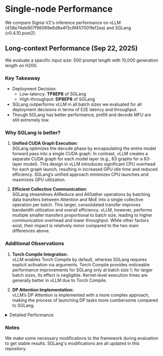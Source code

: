# Single-node Performance
We compare Sigma V2's inference performance on vLLM (458e74eb907f96069e6d8a4f3c9f457001fef2ea) and SGLang (v0.4.10.post2). 

## Long-context Performance (Sep 22, 2025)
We evaluate a specific input size: 500 prompt length with 10,000 generation length on H200.
### Key Takeaway
* Deployment Decision:
    * Low-latency: **TP8EP8** of SGLang
    * High-throughput: **DP8EP8** of SGLang
* SGLang outperforms vLLM in all batch sizes we evaluated for all deployment decisions in terms of E2E latency and throughput.
* Though SGLang has better performance, prefill and decode MFU are still extremely low. 

### Why SGLang is better?
1. **Unified CUDA Graph Execution:**  
    SGLang optimizes the decode phase by encapsulating the entire model forward pass into a single CUDA graph. In contrast, vLLM creates a separate CUDA graph for each model layer (e.g., 63 graphs for a 63-layer model). This design in vLLM introduces significant CPU overhead for each graph launch, resulting in increased GPU idle time and reduced efficiency. SGLang’s unified approach minimizes CPU launches and maximizes GPU utilization.

2. **Efficient Collective Communication:**  
    SGLang streamlines AllReduce and AllGather operations by batching data transfers between Attention and MoE into a single collective operation per batch. This larger, consolidated transfer improves bandwidth utilization and overall efficiency. vLLM, however, performs multiple smaller transfers proportional to batch size, leading to higher communication overhead and lower throughput.
While other factors exist, their impact is relatively minor compared to the two main differences above.

### Additional Observations
1. **Torch Compile Integration:**  
    vLLM enables Torch Compile by default, whereas SGLang requires explicit activation via arguments. Torch Compile provides noticeable performance improvements for SGLang only at batch size 1; for larger batch sizes, its effect is negligible. Kernel-level execution times are generally better in vLLM due to Torch Compile.

2. **DP Attention Implementation:**  
    vLLM’s DP Attention is implemented with a more complex approach, making the process of launching DP tasks more cumbersome compared to SGLang.


<details>
<summary>Detailed Performance</summary>

| Framework           | Parallelism | GPU | BS  | TTFT (ms) | TPOT (ms) | E2E (s) | Token/s | Token/GPU/s | Prefill MFU | Decode MFU | Note           |
|---------------------|-------------|-----|-----|-----------|-----------|---------|---------|--------------|--------------|-------------|----------------|
| SGLang      | TP          | 8   | 1   | 114.86    | 7.21      | 72.18   | 145.47  | 18.18        | 2.64         | 0.08        | Torch Compile  |
|                     |             | 8   | 2   | 129.22    | 82.74     | 827.45  | 25.38   | 3.17         | 4.69         | 0.01        |                |
|                     |             | 8   | 4   | 156.98    | 84.16     | 841.67  | 49.90   | 6.24         | 7.72         | 0.03        |                |
|                     |             | 8   | 8   | 220.28    | 86.47     | 864.83  | 97.13   | 12.14        | 11.01        | 0.06        |                |
|                     |             | 8   | 16  | 346.04    | 90.70     | 907.26  | 185.17  | 23.15        | 14.01        | 0.11        |                |
|                     |             | 8   | 32  | 599.39    | 93.37     | 934.21  | 359.66  | 44.96        | 16.18        | 0.21        |                |
|                     |             | 8   | 64  | 1100.35   | 96.90     | 970.03  | 692.76  | 86.60        | 17.63        | 0.40        |                |
|                     |             | 8   | 128 | 2202.64   | 101.63    | 1018.45 | 1319.66 | 164.96       | 17.61        | 0.76        |                |
|                     |             | 8   | 256 | 4407.19   | 106.72    | 1071.48 | 2508.68 | 313.59       | 17.61        | 1.45        |                |
|                     |             | 8   | 512 | 8815.79   | 118.57    | 1194.42 | 4500.94 | 562.62       | 17.60        | 2.62        |                |
|                     | TP&EP       | 8   | 1   | 58.61     | 9.68      | 96.85   | 108.42  | 13.55        | 5.17         | 0.06        | Torch Compile  |
|                     |             | 8   | 2   | 71.25     | 10.74     | 107.46  | 195.42  | 24.43        | 8.51         | 0.11        |                |
|                     |             | 8   | 4   | 90.94     | 12.72     | 127.28  | 329.99  | 41.25        | 13.33        | 0.19        |                |
|                     |             | 8   | 8   | 158.57    | 14.31     | 143.24  | 586.41  | 73.30        | 15.29        | 0.34        |                |
|                     |             | 8   | 16  | 291.19    | 22.55     | 225.77  | 744.12  | 93.02        | 16.65        | 0.43        |                |
|                     |             | 8   | 32  | 560.15    | 27.56     | 276.13  | 1216.81 | 152.10       | 17.31        | 0.70        |                |
|                     |             | 8   | 64  | 1109.21   | 29.06     | 291.69  | 2303.79 | 287.97       | 17.49        | 1.33        |                |
|                     |             | 8   | 128 | 2221.99   | 30.77     | 309.94  | 4336.32 | 542.04       | 17.46        | 2.52        |                |
|                     |             | 8   | 256 | 4451.58   | 35.84     | 362.84  | 7408.27 | 926.03       | 17.43        | 4.33        |                |
|                     |             | 8   | 512 | 8867.42   | 55.27     | 561.53  | 9573.77 | 1196.72      | 17.50        | 5.62        |                |
|                     | DP&EP       | 8   | 8   | 150.83    | 18.63     | 186.43  | 450.57  | 56.32        | 16.08        | 0.26        |                |
|                     |             | 8   | 16  | 277.70    | 22.22     | 222.46  | 755.21  | 94.40        | 17.46        | 0.44        |                |
|                     |             | 8   | 32  | 524.19    | 24.39     | 244.40  | 1374.80 | 171.85       | 18.50        | 0.80        |                |
|                     |             | 8   | 64  | 1032.01   | 37.66     | 377.59  | 1779.69 | 222.46       | 18.80        | 1.03        |                |
|                     |             | 8   | 128 | 2074.93   | 38.37     | 385.74  | 3484.24 | 435.53       | 18.70        | 2.02        |                |
|                     |             | 8   | 256 | 4141.79   | 41.64     | 420.50  | 6392.39 | 799.05       | 18.73        | 3.73        |                |
|                     |             | 8   | 512 | 8252.76   | 51.57     | 523.90  | 10261.48| 1282.68      | 18.80        | 6.02        |                |
| vLLM     | TP          | 8   | 1   | 53.25     | 10.34     | 103.41  | 101.53  | 12.69        | 5.69         | 0.06        |                |
|                     |             | 8   | 2   | 91.80     | 12.05     | 120.57  | 174.17  | 21.77        | 6.60         | 0.10        |                |
|                     |             | 8   | 4   | 129.55    | 14.55     | 145.65  | 288.37  | 36.05        | 9.36         | 0.17        |                |
|                     |             | 8   | 8   | 216.38    | 19.53     | 195.47  | 429.72  | 53.72        | 11.21        | 0.25        |                |
|                     |             | 8   | 16  | 369.15    | 24.33     | 243.64  | 689.55  | 86.19        | 13.14        | 0.40        |                |
|                     |             | 8   | 32  | 687.82    | 28.70     | 287.64  | 1168.14 | 146.02       | 14.10        | 0.68        |                |
|                     |             | 8   | 64  | 1331.80   | 33.00     | 331.34  | 2028.13 | 253.52       | 14.56        | 1.18        |                |
|                     |             | 8   | 128 | 2621.42   | 41.75     | 420.12  | 3199.07 | 399.88       | 14.80        | 1.86        |                |
|                     |             | 8   | 256 | 5219.04   | 46.06     | 465.78  | 5770.95 | 721.37       | 14.87        | 3.37        |                |
|                     | TP&EP       | 8   | 1   | 48.05     | 10.78     | 107.80  | 97.40   | 12.17        | 6.31         | 0.06        |                |
|                     |             | 8   | 2   | 74.11     | 13.19     | 131.95  | 159.15  | 19.89        | 8.18         | 0.09        |                |
|                     |             | 8   | 4   | 110.30    | 13.87     | 138.82  | 302.55  | 37.82        | 10.99        | 0.17        |                |
|                     |             | 8   | 8   | 183.57    | 19.30     | 193.18  | 434.83  | 54.35        | 13.21        | 0.25        |                |
|                     |             | 8   | 16  | 321.73    | 26.59     | 266.18  | 631.15  | 78.89        | 15.07        | 0.36        |                |
|                     |             | 8   | 32  | 606.03    | 29.45     | 295.03  | 1138.85 | 142.36       | 16.00        | 0.66        |                |
|                     |             | 8   | 64  | 1203.42   | 30.59     | 307.11  | 2188.14 | 273.52       | 16.12        | 1.27        |                |
|                     |             | 8   | 128 | 2385.54   | 33.42     | 336.59  | 3992.99 | 499.12       | 16.26        | 2.32        |                |
|                     |             | 8   | 256 | 4739.73   | 38.65     | 391.19  | 6871.34 | 858.92       | 16.37        | 4.02        |                |
|                     | DP&EP       | 8   | 8   | 207.81    | 48.06     | 480.75  | 174.73  | 21.84        | 11.67        | 0.10        |                |
|                     |             | 8   | 16  | 337.53    | 58.86     | 588.88  | 285.29  | 35.66        | 14.37        | 0.16        |                |
|                     |             | 8   | 32  | 629.65    | 58.36     | 584.17  | 575.18  | 71.90        | 15.40        | 0.33        |                |
|                     |             | 8   | 64  | 1181.93   | 65.02     | 651.34  | 1031.72 | 128.97       | 16.41        | 0.60        |                |
|                     |             | 8   | 128 | 2284.01   | 76.62     | 768.40  | 1749.08 | 218.64       | 16.99        | 1.01        |                |
|                     |             | 8   | 256 | 4483.56   | 84.69     | 851.33  | 3157.42 | 394.68       | 17.31        | 1.83        |                |
|                     |             | 8   | 512 | 8970.09   | 92.20     | 930.92  | 5774.93 | 721.87       | 17.30        | 3.37        |                |

</details>

### Notes
We make some necessary modifications to the framework during evaluation to get stable results. SGLang's modifications are all updated in this repository.